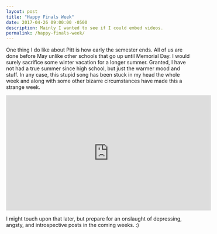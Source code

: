 ```yaml
---
layout: post
title: "Happy Finals Week"
date: 2017-04-26 09:00:00 -0500
description: Mainly I wanted to see if I could embed videos.
permalink: /happy-finals-week/
---
```


One thing I do like about Pitt is how early the semester ends. All of us are done before May unlike other schools that go up until Memorial Day. I would surely sacrifice some winter vacation for a longer summer. Granted, I have not had a true summer since high school, but just the warmer mood and stuff. In any case, this stupid song has been stuck in my head the whole week and along with some other bizarre circumstances have made this a strange week.

<iframe width="560" height="315" src="https://www.youtube.com/embed/W2wrtoloJ6k" frameborder="0" allowfullscreen></iframe>

I might touch upon that later, but prepare for an onslaught of depressing, angsty, and introspective posts in the coming weeks. :)
